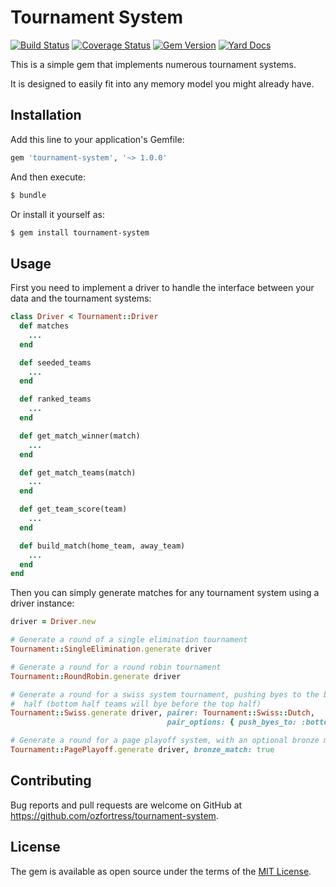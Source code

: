 # Tournament System

[![Build Status](https://travis-ci.org/ozfortress/tournament-system.svg?branch=master)](https://travis-ci.org/ozfortress/tournament-system)
[![Coverage Status](https://coveralls.io/repos/github/ozfortress/tournament-system/badge.svg?branch=master)](https://coveralls.io/github/ozfortress/tournament-system?branch=master)
[![Gem Version](https://badge.fury.io/rb/tournament-system.svg)](https://badge.fury.io/rb/tournament-system)
[![Yard Docs](http://img.shields.io/badge/yard-docs-blue.svg)](http://www.rubydoc.info/github/ozfortress/tournament-system/master)

This is a simple gem that implements numerous tournament systems.

It is designed to easily fit into any memory model you might already have.

## Installation

Add this line to your application's Gemfile:

```ruby
gem 'tournament-system', '~> 1.0.0'
```

And then execute:

```bash
$ bundle
```

Or install it yourself as:

```bash
$ gem install tournament-system
```

## Usage

First you need to implement a driver to handle the interface between your data
and the tournament systems:

```ruby
class Driver < Tournament::Driver
  def matches
    ...
  end

  def seeded_teams
    ...
  end

  def ranked_teams
    ...
  end

  def get_match_winner(match)
    ...
  end

  def get_match_teams(match)
    ...
  end

  def get_team_score(team)
    ...
  end

  def build_match(home_team, away_team)
    ...
  end
end
```

Then you can simply generate matches for any tournament system using a driver
instance:

```ruby
driver = Driver.new

# Generate a round of a single elimination tournament
Tournament::SingleElimination.generate driver

# Generate a round for a round robin tournament
Tournament::RoundRobin.generate driver

# Generate a round for a swiss system tournament, pushing byes to the bottom
#  half (bottom half teams will bye before the top half)
Tournament::Swiss.generate driver, pairer: Tournament::Swiss::Dutch,
                                   pair_options: { push_byes_to: :bottom_half }

# Generate a round for a page playoff system, with an optional bronze match
Tournament::PagePlayoff.generate driver, bronze_match: true
```

## Contributing

Bug reports and pull requests are welcome on GitHub at
https://github.com/ozfortress/tournament-system.

## License

The gem is available as open source under the terms of the
[MIT License](http://opensource.org/licenses/MIT).
